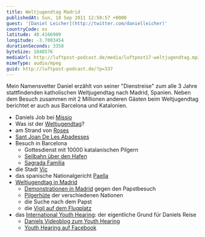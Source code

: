 ```yaml
---
title: Weltjugendtag Madrid
publishedAt: Sun, 18 Sep 2011 12:50:57 +0000
guest: '[Daniel Leicher](http://twitter.com/danielleicher)'
countryCode: es
latitude: 40.4166909
longitude: -3.7003454
durationSeconds: 3358
byteSize: 1048576
mediaUrl: http://luftpost-podcast.de/media/luftpost17-weltjugendtag.mp3
mimeType: audio/mpeg
guid: http://luftpost-podcast.de/?p=337
---
```


Mein Namensvetter Daniel erzählt von seiner "Dienstreise" zum alle 3 Jahre stattfindenden katholischen Weltjugendtag nach Madrid, Spanien. Neben dem Besuch zusammen mit 2 Millionen anderen Gästen beim Weltjugendtag berichtet er auch aus Barcelona und Katalonien. 
* Daniels Job bei [Missio](http://www.missio.com)
* Was ist der [Weltjugendtag](http://de.wikipedia.org/wiki/Weltjugendtag#Internationale%5FWeltjugendtage)?
* am Strand von [Roses](http://de.wikipedia.org/wiki/Roses)
* [Sant Joan De Les Abadesses](http://de.wikipedia.org/wiki/Sant%5FJoan%5Fde%5Fles%5FAbadesses)
* Besuch in Barcelona  
   * Gottesdienst mit 10000 katalanischen Pilgern  
   * [Seilbahn über den Hafen](http://www.barcelona-tourist-guide.com/de/sehenswuerdigkeiten/seilbahn-barcelona.html)  
   * [Sagrada Família](http://de.wikipedia.org/wiki/Sagrada%5FFam%C3%ADlia)
* die Stadt [Vic](http://de.wikipedia.org/wiki/Vic)
* das spanische Nationalgericht [Paella](http://de.wikipedia.org/wiki/Paella)
* [Weltjugendtag in Madrid](http://www.madrid11.com/de)  
   * [Demonstrationen in Madrid](http://www.tagesschau.de/ausland/protestespanien104.html) gegen den Papstbesuch  
   * [Pilgerhüte](http://twitpic.com/67mhrc/full) der verschiedenen Nationen  
   * die Suche nach dem Papst  
   * die [Vigil auf dem Flugplatz](http://www.kath-ottersweier-maria-linden.de/html/jugendvigil.html?t=)
* das [International Youth Hearing](http://www.youthhearing.de): der eigentliche Grund für Daniels Reise  
   * [Daniels Videoblog zum Youth Hearing](http://www.youtube.com/youthhearing)  
   * [Youth Hearing auf Facebook](http://facebook.de/youthhearing)
